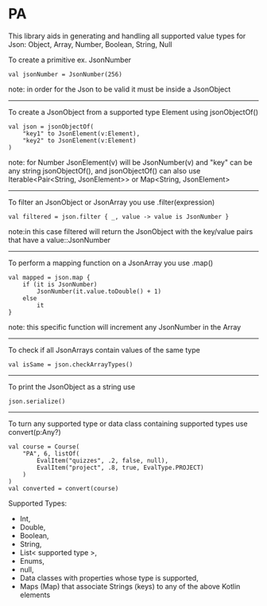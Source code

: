 # PA
This library aids in generating and handling all supported value types for Json: Object, Array,
Number, Boolean, String, Null

To create a primitive ex. JsonNumber

    val jsonNumber = JsonNumber(256)
note: in order for the Json to be valid it must be inside a JsonObject

---

To create a JsonObject from a supported type Element using jsonObjectOf()

    val json = jsonObjectOf(
        "key1" to JsonElement(v:Element),
        "key2" to JsonElement(v:Element)
    )

note: for Number JsonElement(v) will be JsonNumber(v) and "key" can be any string
jsonObjectOf(), and jsonObjectOf() can also use Iterable<Pair<String, JsonElement>> or Map<String, JsonElement>

---


To filter an JsonObject or JsonArray you use .filter(expression)

    val filtered = json.filter { _, value -> value is JsonNumber }

note:in this case filtered will return the JsonObject with the key/value pairs that have a value::JsonNumber

---


To perform a mapping function on a JsonArray you use .map()

    val mapped = json.map {
        if (it is JsonNumber)
            JsonNumber(it.value.toDouble() + 1)
        else
            it
    }
note: this specific function will increment any JsonNumber in the Array

---


To check if all JsonArrays contain values of the same type

    val isSame = json.checkArrayTypes()

---


To print the JsonObject as a string use

    json.serialize()

---

To turn any supported type or data class containing supported types use convert(p:Any?)
    
    val course = Course(
        "PA", 6, listOf(
            EvalItem("quizzes", .2, false, null),
            EvalItem("project", .8, true, EvalType.PROJECT)
        )
    )
    val converted = convert(course)

Supported Types:
- Int, 
- Double, 
- Boolean, 
- String, 
- List< supported type >, 
- Enums, 
- null, 
- Data classes with properties whose type is supported, 
- Maps (Map) that associate Strings (keys) to any of the above Kotlin elements